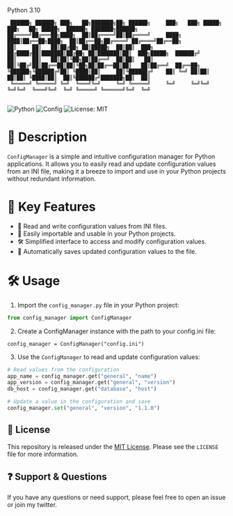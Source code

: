 Python 3.10
```
 ██████╗ ██████╗ ███╗   ██╗███████╗██╗ ██████╗     ███╗   ███╗ █████╗ ███╗   ██╗ █████╗  ██████╗ ███████╗██████╗ 
██╔════╝██╔═══██╗████╗  ██║██╔════╝██║██╔════╝     ████╗ ████║██╔══██╗████╗  ██║██╔══██╗██╔════╝ ██╔════╝██╔══██╗
██║     ██║   ██║██╔██╗ ██║█████╗  ██║██║  ███╗    ██╔████╔██║███████║██╔██╗ ██║███████║██║  ███╗█████╗  ██████╔╝
██║     ██║   ██║██║╚██╗██║██╔══╝  ██║██║   ██║    ██║╚██╔╝██║██╔══██║██║╚██╗██║██╔══██║██║   ██║██╔══╝  ██╔══██╗
╚██████╗╚██████╔╝██║ ╚████║██║     ██║╚██████╔╝    ██║ ╚═╝ ██║██║  ██║██║ ╚████║██║  ██║╚██████╔╝███████╗██║  ██║
 ╚═════╝ ╚═════╝ ╚═╝  ╚═══╝╚═╝     ╚═╝ ╚═════╝     ╚═╝     ╚═╝╚═╝  ╚═╝╚═╝  ╚═══╝╚═╝  ╚═╝ ╚═════╝ ╚══════╝╚═╝  ╚═╝
                                                                                                                 
```

![Python](https://img.shields.io/badge/Python-3.x-blue)
![Config](https://img.shields.io/badge/Config-Manager-green)
![License: MIT](https://img.shields.io/badge/License-MIT-yellow)

# 📝 Description

`ConfigManager` is a simple and intuitive configuration manager for Python applications. It allows you to easily read and update configuration values from an INI file, making it a breeze to import and use in your Python projects without redundant information.

# 🔑 Key Features

- 📄 Read and write configuration values from INI files.
- 🧩 Easily importable and usable in your Python projects.
- 🛠️ Simplified interface to access and modify configuration values.
- 💾 Automatically saves updated configuration values to the file.
 
# 🛠️ Usage

1. Import the `config_manager.py` file in your Python project:

```python
from config_manager import ConfigManager
```
2. Create a ConfigManager instance with the path to your config.ini file:
```
config_manager = ConfigManager("config.ini")
```

3. Use the `ConfigManager` to read and update configuration values:
```python
# Read values from the configuration
app_name = config_manager.get("general", "name")
app_version = config_manager.get("general", "version")
db_host = config_manager.get("database", "host")

# Update a value in the configuration and save
config_manager.set("general", "version", "1.1.0")
```
 
## :scroll: License

This repository is released under the [MIT License](LICENSE). Please see the `LICENSE` file for more information.

## :question: Support & Questions

If you have any questions or need support, please feel free to open an issue or join my twitter.
